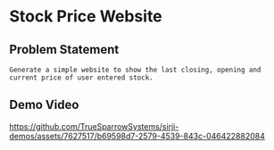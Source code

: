 # Stock Price Website

## Problem Statement

```
Generate a simple website to show the last closing, opening and current price of user entered stock.
```
## Demo Video

https://github.com/TrueSparrowSystems/sirji-demos/assets/7627517/b69598d7-2579-4539-843c-046422882084
